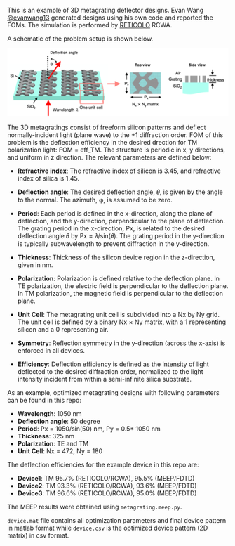 This is an example of 3D metagrating deflector designs. Evan Wang [@evanwang13](https://github.com/evanwang13) generated designs using his own code and reported the FOMs. The simulation is performed by [RETICOLO](https://www.lp2n.institutoptique.fr/equipes-de-recherche-du-lp2n/light-complex-nanostructures) RCWA. 

A schematic of the problem setup is shown below. 

![schematic](/Metagrating3D/metagrating3d.png)


The 3D metagratings consist of freeform silicon patterns and deflect normally-incident light (plane wave) to the +1 diffraction order. FOM of this problem is the deflection efficiency in the desired drection for TM polarization light: FOM = eff_TM. The structure is periodic in x, y directions, and uniform in z direction. The relevant parameters are defined below:

- **Refractive index**: The refractive index of silicon is 3.45, and refractive index of silica is 1.45.

- **Deflection angle**: The desired deflection angle, 𝜃, is given by the angle to the normal. The azimuth, φ, is assumed to be zero.

- **Period**: Each period is defined in the x-direction, along the plane of deflection, and the y-direction, perpendicular to the plane of deflection. The grating period in the x-direction, Px, is related to the desired deflection angle 𝜃 by Px = 𝜆/sin(𝜃). The grating period in the y-direction is typically subwavelength to prevent diffraction in the y-direction.

- **Thickness**: Thickness of the silicon device region in the z-direction, given in nm.

- **Polarization**: Polarization is defined relative to the deflection plane. In TE polarization, the electric field is perpendicular to the deflection plane. In TM polarization, the magnetic field is perpendicular to the deflection plane.

- **Unit Cell**: The metagrating unit cell is subdivided into a Nx by Ny grid. The unit cell is defined by a binary Nx × Ny matrix, with a 1 representing silicon and a 0 representing air.

- **Symmetry**: Reflection symmetry in the y-direction (across the x-axis) is enforced in all devices.

- **Efficiency**: Deflection efficiency is defined as the intensity of light deflected to the desired diffraction order, normalized to the light intensity incident from within a semi-infinite silica substrate. 

As an example, optimized metagrating designs with following parameters can be found in this repo:

- **Wavelength**: 1050 nm
- **Deflection angle**: 50 degree
- **Period**: Px = 1050/sin(50) nm, Py = 0.5* 1050 nm
- **Thickness**: 325 nm
- **Polarization**: TE and TM
- **Unit Cell**: Nx = 472, Ny = 180

The deflection efficiencies for the example device in this repo are:
- **Device1**: TM 95.7% (RETICOLO/RCWA), 95.5% (MEEP/FDTD)
- **Device2**: TM 93.3% (RETICOLO/RCWA), 93.6% (MEEP/FDTD)
- **Device3**: TM 96.6% (RETICOLO/RCWA), 95.0% (MEEP/FDTD)

The MEEP results were obtained using `metagrating.meep.py`.

`device.mat` file contains all optimization parameters and final device pattern in matlab format while `device.csv` is the optimized device pattern (2D matrix) in csv format. 

